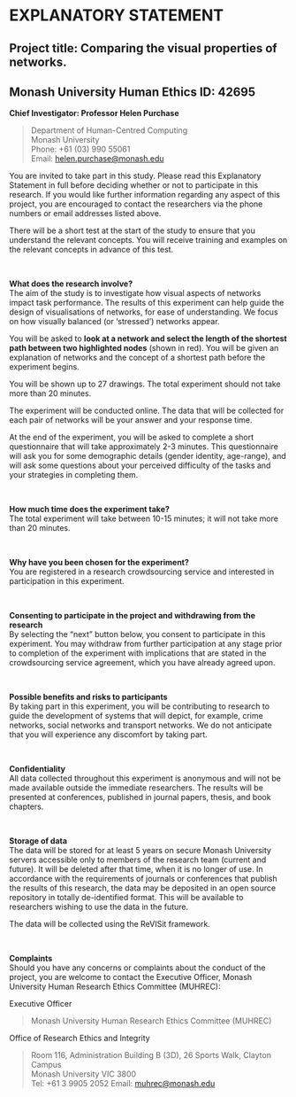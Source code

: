 # **EXPLANATORY STATEMENT**
## **Project title: Comparing the visual properties of networks.**
## **Monash University Human Ethics ID: 42695**
 
			
**Chief Investigator: Professor Helen Purchase**
> Department of Human-Centred Computing  
> Monash University  
> Phone: +61 (03) 990 55061  
> Email: helen.purchase@monash.edu  
			
 
You are invited to take part in this study. Please read this Explanatory Statement in full before deciding whether or not to participate in this research. If you would like further information regarding any aspect of this project, you are encouraged to contact the researchers via the phone numbers or email addresses listed above.

There will be a short test at the start of the study to ensure that you understand the relevant concepts.
You will receive training and examples on the relevant concepts in advance of this test.


<br/>

**What does the research involve?**  
The aim of the study is to investigate how visual aspects of networks impact task performance. The results of this experiment can help guide the design of visualisations of networks, for ease of understanding. We focus on how visually balanced (or ‘stressed’) networks appear.
 
You will be asked to <b>look at a network and select the length of the shortest path between two highlighted nodes</b> (shown in red). You will be given an explanation of networks and the concept of a shortest path before the experiment begins.
 
You will be shown up to 27 drawings. The total experiment should not take more than 20 minutes.
 
The experiment will be conducted online. The data that will be collected for each pair of networks will be your answer and your response time.
 
At the end of the experiment, you will be asked to complete a short questionnaire that will take approximately 2-3 minutes. This questionnaire will ask you for some demographic details (gender identity, age-range), and will ask some questions about your perceived difficulty of the tasks and your strategies in completing them.
 

<br/>

**How much time does the experiment take?**  
The total experiment will take between 10-15 minutes; it will not take more than 20 minutes.
 

<br/>

**Why have you been chosen for the experiment?**  
You are registered in a research crowdsourcing service and interested in participation in this experiment.


<br/>

**Consenting to participate in the project and withdrawing from the research**  
By selecting the “next” button below, you consent to participate in this experiment. You may withdraw from further participation at any stage prior to completion of the experiment with implications that are stated in the crowdsourcing service agreement, which you have already agreed upon.
 

<br/>

**Possible benefits and risks to participants**  
By taking part in this experiment, you will be contributing to research to guide the development of systems that will depict, for example, crime networks, social networks and transport networks. We do not anticipate that you will experience any discomfort by taking part.


<br/>

**Confidentiality**  
All data collected throughout this experiment is anonymous and will not be made available outside the immediate researchers. The results will be presented at conferences, published in journal papers, thesis, and book chapters. 
 

<br/>

**Storage of data**  
The data will be stored for at least 5 years on secure Monash University servers accessible only to members of the research team (current and future). It will be deleted after that time, when it is no longer of use. In accordance with the requirements of journals or conferences that publish the results of this research, the data may be deposited in an open source repository in totally de-identified format. This will be available to researchers wishing to use the data in the future.
 
The data will be collected using the ReVISit framework.
 

<br/>

**Complaints**  
Should you have any concerns or complaints about the conduct of the project, you are welcome to contact the Executive Officer, Monash University Human Research Ethics Committee (MUHREC):

Executive Officer  
> Monash University Human Research Ethics Committee (MUHREC)
			
Office of Research Ethics and Integrity  
> Room 116, Administration Building B (3D), 26 Sports Walk, Clayton Campus  
> Monash University VIC 3800  
> Tel: +61 3 9905 2052 Email: muhrec@monash.edu

